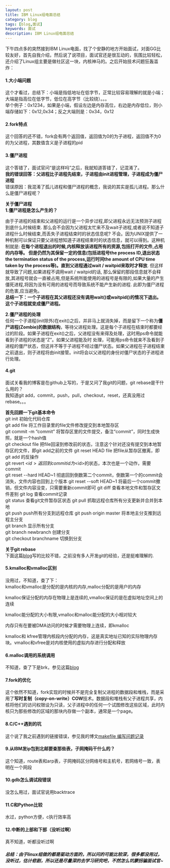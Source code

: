 ```yaml
---
layout: post
title: IBM Linux组电面总结
category: blog
tags: [blog,面试]
keywords: 面试
description: IBM Linux组电面总结
---
```


下午四点多的突然接到IBM Linux电面，找了个安静的地方开始面试，对面GG比较友好，首先自我介绍，然后说了说项目，面试官还是很互动的，氛围比较轻松，还介绍了Linux组主要是做社区这一块，内核神马的。之后开始技术问题狂轰滥炸：  
#### **1.大小端问题**  
这个才看过，总结下：小端是指低地址在低字节，正常比较容易理解的就是小端；大端是指高位在低字节，低位在高字节（比较绕）。。。  
举个例子：0x1234，如果是小端，假设左边是内存高位，右边是内存低位，则小端存储如下：0x12,0x34；反之大端则是：0x34，0x12  
#### **2.fork特点**  
这个回答的还不错，fork会有两个返回值，返回值为0的为子进程，返回值不为0的为父进程，其数值含义是子进程的pid  
#### **3.僵尸进程**  
这个答错了，面试官问“是这样吗”之后，我就知道答错了，记混淆了。  
**我的错误回答：父进程比子进程先结束，子进程由init进程管理，子进程成为僵尸进程**  
错误原因：我混淆了孤儿进程和僵尸进程的概念，我说的其实是孤儿进程。那么什么是僵尸进程呢？  
  
**关于僵尸进程**  
**1.僵尸进程是怎么产生的？**  

由于子进程的结束和父进程的运行是一个异步过程,即父进程永远无法预测子进程到底什么时候结束. 那么会不会因为父进程太忙来不及wait子进程,或者说不知道子进程什么时候结束,而丢失子进程结束时的状态信息呢? 不会。因为UNIX提供了一种机制可以保证只要父进程想知道子进程结束时的状态信息，就可以得到。这种机制就是: **在每个进程退出的时候,内核释放该进程所有的资源,包括打开的文件,占用的内存等。 但是仍然为其保留一定的信息(包括进程号the process ID,退出状态the termination status of the process,运行时间the amount of CPU time taken by the process等)。直到父进程通过wait / waitpid来取时才释放**. 但这样就导致了问题,如果进程不调用wait / waitpid的话, 那么保留的那段信息就不会释放,其进程号就会一直被占用,但是系统所能使用的进程号是有限的,如果大量的产生僵死进程,将因为没有可用的进程号而导致系统不能产生新的进程. 此即为僵尸进程的危害,应当避免。  
**总结一下：一个子进程在其父进程还没有调用wait()或waitpid()的情况下退出。这个子进程就变成僵尸进程。**  

**2.僵尸进程的处理**  
任何一个子进程(init除外)在exit()之后，并非马上就消失掉，而是留下一个称为**僵尸进程(Zombie)的数据结构**，等待父进程处理。这是每个子进程在结束时都要经过的阶段。如果子进程在exit()之后，父进程没有来得及处理，这时用ps命令就能看到子进程的状态是“Z”。如果父进程能及时 处理，可能用ps命令就来不及看到子进程的僵尸状态，但这并不等于子进程不经过僵尸状态。如果父进程在子进程结束之前退出，则子进程将由init接管。init将会以父进程的身份对僵尸状态的子进程进行处理。  

#### 4.git  
面试关看我的博客是在github上写的，于是又问了我git的问题，git rebase是干什么用的？  
我知道git add，commit，push，pull，checkout，reset，还真没用过rebase。。。  
 
**首先回顾一下git基本命令**  
git init 初始化代码仓库  
git add file  将工作目录里的file文件修改提交到本地暂存区  
git commit -m “commit” 将暂存区里的文件提交，备注“commit”，同时生成快照，就是一个hash值  
git checkout file  把file回滚到修改前的状态，注意这个针对还没有提交到本地暂存区的文件，即git add之前的文件
git reset HEAD file  把file从暂存区撤离，即git add 的反操作  
git revert <$id>  返回到commit id为<$id>的状态，本次也是一个动作，需要commit  
git reset --hard HEAD~1  彻底回到倒数第二个commit，倒数第一个的commit会消失，文件内容也回到上个版本
git reset --soft HEAD~1  将最后一个commit撤销，但文件内容没变，只需要重新commit即可
git diff  查看本地文件和暂存区文件差别
git log   查看commit记录  
git status   查看git文件暂存区状态
git pull  抓取远程仓库所有分支更新并合并到本地  
git push  push所有分支到远程仓库
git push origin master  将本地主分支推到远程主分支  
git branch 显示所有分支  
git branch newbranch 创建分支  
git checkout branchname 切换到分支

**关于git rebase**  
下面这篇[blog](http://gitbook.liuhui998.com/4_2.html)写的比较不错，之前没有多人开发git的经验，还是挺难理解的.  

#### **5.kmalloc和vmalloc区别**  
没用过，不知道，查了下：  
kmalloc和vmalloc是分配的是内核的内存,malloc分配的是用户的内存  

kmalloc保证分配的内存在物理上是连续的,vmalloc保证的是在虚拟地址空间上的连续  

kmalloc能分配的大小有限,vmalloc和malloc能分配的大小相对较大  

内存只有在要被DMA访问的时候才需要物理上连续，即kmalloc  

kmalloc和 kfree管理内核段内分配的内存，这是真实地址已知的实际物理内存块。vmalloc和vfree是对内核使用的虚拟内存进行分配和释放  

#### **6.malloc调用的系统调用**  
不知道，查了下是brk，参见这篇[blog](http://edsionte.com/techblog/archives/4174)  

#### **7.fork的优化**  
这个依然不知道，fork实现的时候并不是完全复制父进程的数据段和堆栈，而是采用了**写时复制（copy-on-write）COW**技术。数据段和堆栈有父子进程共享，内核将他们的访问权限设为只读，父子进程中的任何一个试图修改这些区域，此时内核只为那些修改的区域的那块内存做一个副本，通常是一个page。  

#### 8.C/C++遇到的坑  
这个说了我之前遇到的链接错误，参见我的博文[makefile 编写问题记录](http://tinyfisher.github.io/c/2012/11/23/makefile/)  

#### 9.从IBM发ip包到北邮要查那些表，子网掩码干什么的？  
这个知道，route表和arp表，子网掩码区分网络号和主机号，若网络号一致，表明在一个网段  

#### 10.gdb怎么调试段错误  
没怎么用过，面试官说用backtrace  

#### 11.C和Python比较  
水过，python方便，c执行效率高    

#### 12.中断的上部和下部（没听过啊）  
真不知道，听都没听过啊


##### 总结：由于linux组做的都是驱动方面的，所以问的可能比较深，很多都没用过，没听过，估计悲剧，所以还是尽量深的去学习研究吧，不然怎么坑蒙拐骗面试官~



